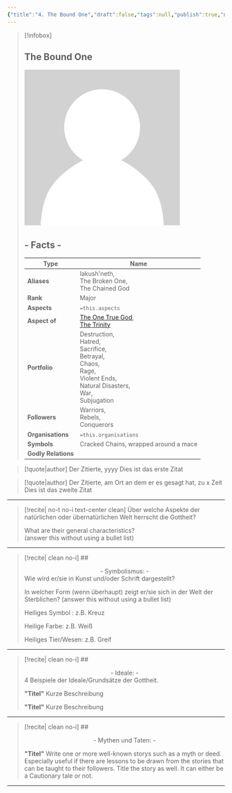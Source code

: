 ```yaml
---
{"title":"4. The Bound One","draft":false,"tags":null,"publish":true,"name":"The Bound One","aliases":"Iakush'neth, <br>The Broken One, <br>The Chained God","organisations":"","rank":"Major","symbol":"Cracked Chains, wrapped around a mace","portfolio":"Destruction, <br>Hatred, <br>Sacrifice, <br>Betrayal, <br>Chaos, <br>Rage, <br>Violent Ends, <br>Natural Disasters, <br>War, <br>Subjugation","followers":"Warriors, <br>Rebels, <br>Conquerors","relations":"","path":"3. Gods & Religion/2. Major Gods & Interpretations/3. The Twelve/4. The Bound One.md","permalink":"/3-gods-and-religion/2-major-gods-and-interpretations/3-the-twelve/4-the-bound-one/","PassFrontmatter":true}
---
```


> [!infobox]
> 
> 
> ## **The Bound One**
> 
> ![../../../NPC_Placeholder.jpg](../../../NPC_Placeholder.jpg)
> 
> ## - Facts -
> | Type | Name |
> | ---- | ---- |
> | **Aliases** | Iakush'neth, <br>The Broken One, <br>The Chained God |
> | **Rank** | Major |
> | **Aspects** | `=this.aspects` |
> | **Aspect of** | [The One True God](../1.%20The%20One%20True%20God/1.%20Ekh'neth%20-%20The%20One.md), <br>[The Trinity](../2.%20The%20Trinity/1.%20Treysh'neth'ar%20-%20The%20Trinity.md) |
> | **Portfolio** | Destruction, <br>Hatred, <br>Sacrifice, <br>Betrayal, <br>Chaos, <br>Rage, <br>Violent Ends, <br>Natural Disasters, <br>War, <br>Subjugation |
> | **Followers** | Warriors, <br>Rebels, <br>Conquerors |
> | **Organisations** | `=this.organisations` |
> | **Symbols** | Cracked Chains, wrapped around a mace |
> | **Godly Relations** |  |


> [!quote|author] Der Zitierte, yyyy
> Dies ist das erste Zitat

> [!quote|author] Der Zitierte, am Ort an dem er es gesagt hat, zu x Zeit
> Dies ist das zweite Zitat


---
> [!recite| no-t no-i text-center clean]
> Über welche Aspekte der natürlichen oder übernatürlichen Welt herrscht die Gottheit?
>
> What are their general characteristics?  
> (answer this without using a bullet list)


---

> [!recite| clean no-i] ## <center>  - Symbolismus: - </center>
> Wie wird er/sie in Kunst und/oder Schrift dargestellt?
> 
> In welcher Form (wenn überhaupt) zeigt er/sie sich in der Welt der Sterblichen?
> (answer this without using a bullet list)
> 
> Heiliges Symbol : z.B. Kreuz
> 
> Heilige Farbe: z.B. Weiß
> 
> Heiliges Tier/Wesen: z.B. Greif

---

> [!recite| clean no-i] ## <center>  - Ideale: - </center>
> 4 Beispiele der Ideale/Grundsätze der Gottheit.
>
> **"Titel"**
> Kurze Beschreibung
>
> **"Titel"**
> Kurze Beschreibung

---

> [!recite| clean no-i] ## <center>  - Mythen und Taten: - </center>
> 
> **"Titel"**
> Write one or more well-known storys such as a myth or deed. Especially useful if there are lessons to be drawn from the stories that can be taught to their followers. Title the story as well. It can either be a Cautionary tale or not.


---